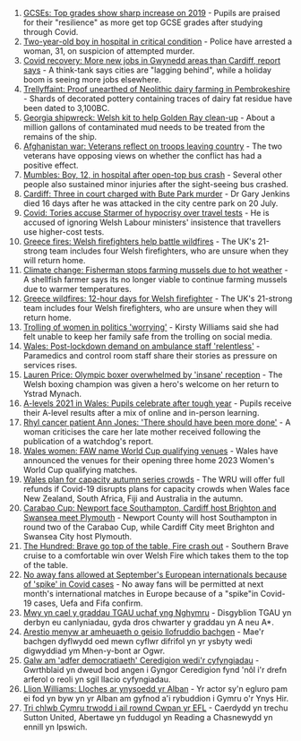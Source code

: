 1. [GCSEs: Top grades show sharp increase on 2019](https://www.bbc.co.uk/news/uk-wales-58180628) - Pupils are praised for their "resilience" as more get top GCSE grades after studying through Covid.
2. [Two-year-old boy in hospital in critical condition](https://www.bbc.co.uk/news/uk-wales-58187028) - Police have arrested a woman, 31, on suspicion of attempted murder.
3. [Covid recovery: More new jobs in Gwynedd areas than Cardiff, report says](https://www.bbc.co.uk/news/uk-wales-58184055) - A think-tank says cities are "lagging behind", while a holiday boom is seeing more jobs elsewhere.
4. [Trellyffaint: Proof unearthed of Neolithic dairy farming in Pembrokeshire](https://www.bbc.co.uk/news/uk-wales-58174481) - Shards of decorated pottery containing traces of dairy fat residue have been dated to 3,100BC.
5. [Georgia shipwreck: Welsh kit to help Golden Ray clean-up](https://www.bbc.co.uk/news/uk-wales-58174475) - About a million gallons of contaminated mud needs to be treated from the remains of the ship.
6. [Afghanistan war: Veterans reflect on troops leaving country](https://www.bbc.co.uk/news/uk-wales-58181826) - The two veterans have opposing views on whether the conflict has had a positive effect.
7. [Mumbles: Boy, 12, in hospital after open-top bus crash](https://www.bbc.co.uk/news/uk-wales-58172145) - Several other people also sustained minor injuries after the sight-seeing bus crashed.
8. [Cardiff: Three in court charged with Bute Park murder](https://www.bbc.co.uk/news/uk-wales-58177615) - Dr Gary Jenkins died 16 days after he was attacked in the city centre park on 20 July.
9. [Covid: Tories accuse Starmer of hypocrisy over travel tests](https://www.bbc.co.uk/news/uk-wales-politics-58116335) - He is accused of ignoring Welsh Labour ministers' insistence that travellers use higher-cost tests.
10. [Greece fires: Welsh firefighters help battle wildfires](https://www.bbc.co.uk/news/uk-wales-58172031) - The UK's 21-strong team includes four Welsh firefighters, who are unsure when they will return home.
11. [Climate change: Fisherman stops farming mussels due to hot weather](https://www.bbc.co.uk/news/uk-wales-58172032) - A shellfish farmer says its no longer viable to continue farming mussels due to warmer temperatures.
12. [Greece wildfires: 12-hour days for Welsh firefighter](https://www.bbc.co.uk/news/uk-wales-58176916) - The UK's 21-strong team includes four Welsh firefighters, who are unsure when they will return home.
13. [Trolling of women in politics 'worrying'](https://www.bbc.co.uk/news/uk-wales-58176912) - Kirsty Williams said she had felt unable to keep her family safe from the trolling on social media.
14. [Wales: Post-lockdown demand on ambulance staff 'relentless'](https://www.bbc.co.uk/news/uk-wales-58166250) - Paramedics and control room staff share their stories as pressure on services rises.
15. [Lauren Price: Olympic boxer overwhelmed by 'insane' reception](https://www.bbc.co.uk/news/uk-wales-58164995) - The Welsh boxing champion was given a hero's welcome on her return to Ystrad Mynach.
16. [A-levels 2021 in Wales: Pupils celebrate after tough year](https://www.bbc.co.uk/news/uk-wales-58162240) - Pupils receive their A-level results after a mix of online and in-person learning.
17. [Rhyl cancer patient Ann Jones: 'There should have been more done'](https://www.bbc.co.uk/news/uk-wales-58158473) - A woman criticises the care her late mother received following the publication of a watchdog's report.
18. [Wales women: FAW name World Cup qualifying venues](https://www.bbc.co.uk/sport/football/58178924) - Wales have announced the venues for their opening three home 2023 Women's World Cup qualifying matches.
19. [Wales plan for capacity autumn series crowds](https://www.bbc.co.uk/sport/rugby-union/58173744) - The WRU will offer full refunds if Covid-19 disrupts plans for capacity crowds when Wales face New Zealand, South Africa, Fiji and Australia in the autumn.
20. [Carabao Cup: Newport face Southampton, Cardiff host Brighton and Swansea meet Plymouth](https://www.bbc.co.uk/sport/football/58183784) - Newport County will host Southampton in round two of the Carabao Cup, while Cardiff City meet Brighton and Swansea City host Plymouth.
21. [The Hundred: Brave go top of the table, Fire crash out](https://www.bbc.co.uk/sport/cricket/58177424) - Southern Brave cruise to a comfortable win over Welsh Fire which takes them to the top of the table.
22. [No away fans allowed at September's European internationals because of 'spike' in Covid cases](https://www.bbc.co.uk/sport/football/58179312) - No away fans will be permitted at next month's international matches in Europe because of a "spike"in Covid-19 cases, Uefa and Fifa confirm.
23. [Mwy yn cael y graddau TGAU uchaf yng Nghymru](https://www.bbc.co.uk/newyddion/58175746) - Disgyblion TGAU yn derbyn eu canlyniadau, gyda dros chwarter y graddau yn A neu A*.
24. [Arestio menyw ar amheuaeth o geisio llofruddio bachgen](https://www.bbc.co.uk/newyddion/58186503) - Mae'r bachgen dyflwydd oed mewn cyflwr difrifol yn yr ysbyty wedi digwyddiad ym Mhen-y-bont ar Ogwr.
25. [Galw am 'adfer democratiaeth' Ceredigion wedi'r cyfyngiadau](https://www.bbc.co.uk/newyddion/58173127) - Gwrthblaid yn dweud bod angen i Gyngor Ceredigion fynd 'nôl i'r drefn arferol o reoli yn sgil llacio cyfyngiadau.
26. [Llion Williams: Lloches ar ynysoedd yr Alban](https://www.bbc.co.uk/newyddion/57916024) - Yr actor sy'n egluro pam ei fod yn byw yn yr Alban am gyfnod a'i rybuddion i Gymru o'r Ynys Hir.
27. [Tri chlwb Cymru trwodd i ail rownd Cwpan yr EFL](https://www.bbc.co.uk/newyddion/58163676) - Caerdydd yn trechu Sutton United, Abertawe yn fuddugol yn Reading a Chasnewydd yn ennill yn Ipswich.
